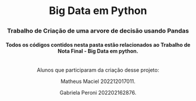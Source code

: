  #  <p align="center">Big Data em Python

### <p align="center">Trabalho de Criação de uma arvore de decisão usando Pandas </p>

#### <p align="center">Todos os códigos contidos nesta pasta estão relacionados ao Trabalho de Nota Final - Big Data em python.<br> <br> 

<p align="center">Alunos que participaram da criação desse projeto:<br> 

<p align="center">Matheus Maciel 202212017011.<br> 

<p align="center">Gabriela Peroni 202202162876.<br> 
